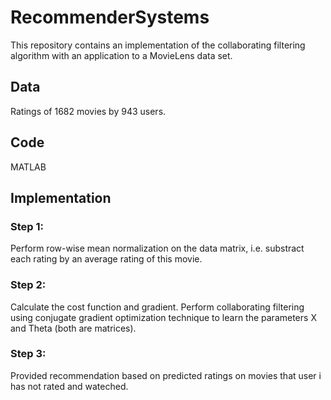 # RecommenderSystems

This repository contains an implementation of the collaborating filtering algorithm with an application to a MovieLens data set.

## Data

Ratings of 1682 movies by 943 users.

## Code

MATLAB

## Implementation

### Step 1: 
Perform row-wise mean normalization on the data matrix, i.e. substract each rating by an average rating of this movie.
### Step 2:
Calculate the cost function and gradient. Perform collaborating filtering using conjugate gradient optimization technique to learn the parameters X and Theta (both are matrices).
### Step 3:
Provided recommendation based on predicted ratings on movies that user i has not rated and wateched.

